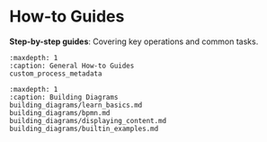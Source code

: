 # How-to Guides

**Step-by-step guides**: Covering key operations and common tasks.

```{toctree}
:maxdepth: 1
:caption: General How-to Guides
custom_process_metadata
```

```{toctree}
:maxdepth: 1
:caption: Building Diagrams
building_diagrams/learn_basics.md
building_diagrams/bpmn.md
building_diagrams/displaying_content.md
building_diagrams/builtin_examples.md
```
